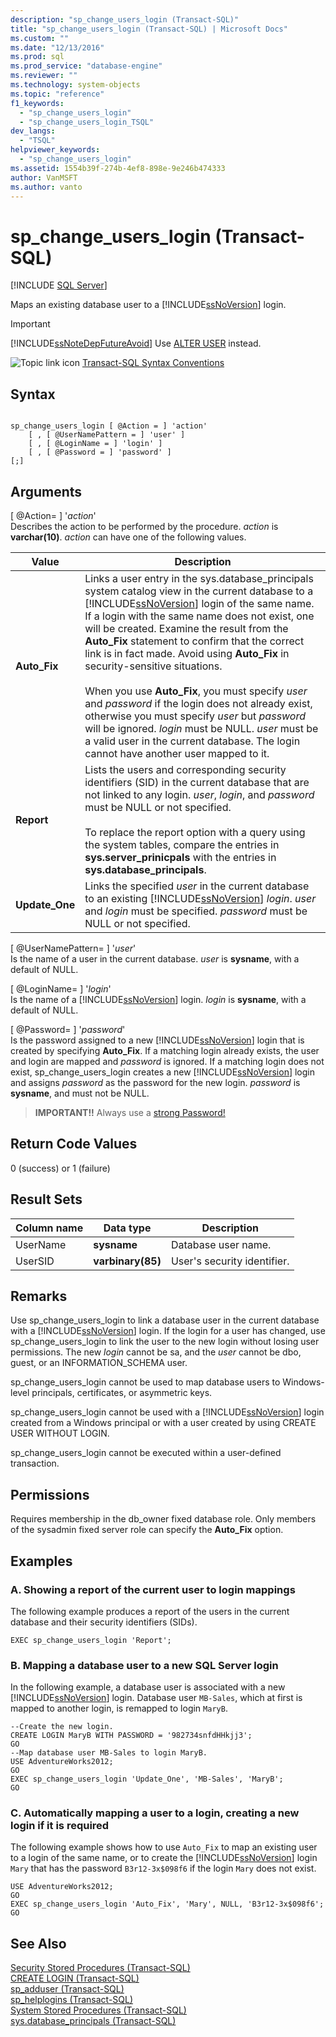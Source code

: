 ```yaml
---
description: "sp_change_users_login (Transact-SQL)"
title: "sp_change_users_login (Transact-SQL) | Microsoft Docs"
ms.custom: ""
ms.date: "12/13/2016"
ms.prod: sql
ms.prod_service: "database-engine"
ms.reviewer: ""
ms.technology: system-objects
ms.topic: "reference"
f1_keywords: 
  - "sp_change_users_login"
  - "sp_change_users_login_TSQL"
dev_langs: 
  - "TSQL"
helpviewer_keywords: 
  - "sp_change_users_login"
ms.assetid: 1554b39f-274b-4ef8-898e-9e246b474333
author: VanMSFT
ms.author: vanto
---
```

# sp_change_users_login (Transact-SQL)
[!INCLUDE [SQL Server](../../includes/applies-to-version/sqlserver.md)]

  Maps an existing database user to a [!INCLUDE[ssNoVersion](../../includes/ssnoversion-md.md)] login. 
  
 > [!IMPORTANT]
 > [!INCLUDE[ssNoteDepFutureAvoid](../../includes/ssnotedepfutureavoid-md.md)] Use [ALTER USER](../../t-sql/statements/alter-user-transact-sql.md) instead.  
  
  
 ![Topic link icon](../../database-engine/configure-windows/media/topic-link.gif "Topic link icon") [Transact-SQL Syntax Conventions](../../t-sql/language-elements/transact-sql-syntax-conventions-transact-sql.md)  
  
## Syntax  
  
```  
  
sp_change_users_login [ @Action = ] 'action'   
    [ , [ @UserNamePattern = ] 'user' ]   
    [ , [ @LoginName = ] 'login' ]   
    [ , [ @Password = ] 'password' ]  
[;]  
```  
  
## Arguments  
 [ @Action= ] '*action*'  
 Describes the action to be performed by the procedure. *action* is **varchar(10)**. *action* can have one of the following values.  
  
|Value|Description|  
|-----------|-----------------|  
|**Auto_Fix**|Links a user entry in the sys.database_principals system catalog view in the current database to a [!INCLUDE[ssNoVersion](../../includes/ssnoversion-md.md)] login of the same name. If a login with the same name does not exist, one will be created. Examine the result from the **Auto_Fix** statement to confirm that the correct link is in fact made. Avoid using **Auto_Fix** in security-sensitive situations.<br /><br /> When you use **Auto_Fix**, you must specify *user* and *password* if the login does not already exist, otherwise you must specify *user* but *password* will be ignored. *login* must be NULL. *user* must be a valid user in the current database. The login cannot have another user mapped to it.|  
|**Report**|Lists the users and corresponding security identifiers (SID) in the current database that are not linked to any login. *user*, *login*, and *password* must be NULL or not specified.<br /><br /> To replace the report option with a query using the system tables, compare the entries in **sys.server_prinicpals** with the entries in **sys.database_principals**.|  
|**Update_One**|Links the specified *user* in the current database to an existing [!INCLUDE[ssNoVersion](../../includes/ssnoversion-md.md)] *login*. *user* and *login* must be specified. *password* must be NULL or not specified.|  
  
 [ @UserNamePattern= ] '*user*'  
 Is the name of a user in the current database. *user* is **sysname**, with a default of NULL.  
  
 [ @LoginName= ] '*login*'  
 Is the name of a [!INCLUDE[ssNoVersion](../../includes/ssnoversion-md.md)] login. *login* is **sysname**, with a default of NULL.  
  
 [ @Password= ] '*password*'  
 Is the password assigned to a new [!INCLUDE[ssNoVersion](../../includes/ssnoversion-md.md)] login that is created by specifying **Auto_Fix**. If a matching login already exists, the user and login are mapped and *password* is ignored. If a matching login does not exist, sp_change_users_login creates a new [!INCLUDE[ssNoVersion](../../includes/ssnoversion-md.md)] login and assigns *password* as the password for the new login. *password* is **sysname**, and must not be NULL.  
  
> **IMPORTANT!!** Always use a [strong Password!](../../relational-databases/security/strong-passwords.md)
  
## Return Code Values  
 0 (success) or 1 (failure)  
  
## Result Sets  
  
|Column name|Data type|Description|  
|-----------------|---------------|-----------------|  
|UserName|**sysname**|Database user name.|  
|UserSID|**varbinary(85)**|User's security identifier.|  
  
## Remarks  
 Use sp_change_users_login to link a database user in the current database with a [!INCLUDE[ssNoVersion](../../includes/ssnoversion-md.md)] login. If the login for a user has changed, use sp_change_users_login to link the user to the new login without losing user permissions. The new *login* cannot be sa, and the *user* cannot be dbo, guest, or an INFORMATION_SCHEMA user.  
  
 sp_change_users_login cannot be used to map database users to Windows-level principals, certificates, or asymmetric keys.  
  
 sp_change_users_login cannot be used with a [!INCLUDE[ssNoVersion](../../includes/ssnoversion-md.md)] login created from a Windows principal or with a user created by using CREATE USER WITHOUT LOGIN.  
  
 sp_change_users_login cannot be executed within a user-defined transaction.  
  
## Permissions  
 Requires membership in the db_owner fixed database role. Only members of the sysadmin fixed server role can specify the **Auto_Fix** option.  
  
## Examples  
  
### A. Showing a report of the current user to login mappings  
 The following example produces a report of the users in the current database and their security identifiers (SIDs).  
  
```  
EXEC sp_change_users_login 'Report';  
```  
  
### B. Mapping a database user to a new SQL Server login  
 In the following example, a database user is associated with a new [!INCLUDE[ssNoVersion](../../includes/ssnoversion-md.md)] login. Database user `MB-Sales`, which at first is mapped to another login, is remapped to login `MaryB`.  
  
```  
--Create the new login.  
CREATE LOGIN MaryB WITH PASSWORD = '982734snfdHHkjj3';  
GO  
--Map database user MB-Sales to login MaryB.  
USE AdventureWorks2012;  
GO  
EXEC sp_change_users_login 'Update_One', 'MB-Sales', 'MaryB';  
GO  
```  
  
### C. Automatically mapping a user to a login, creating a new login if it is required  
 The following example shows how to use `Auto_Fix` to map an existing user to a login of the same name, or to create the [!INCLUDE[ssNoVersion](../../includes/ssnoversion-md.md)] login `Mary` that has the password `B3r12-3x$098f6` if the login `Mary` does not exist.  
  
```  
USE AdventureWorks2012;  
GO  
EXEC sp_change_users_login 'Auto_Fix', 'Mary', NULL, 'B3r12-3x$098f6';  
GO  
```  
  
## See Also  
 [Security Stored Procedures &#40;Transact-SQL&#41;](../../relational-databases/system-stored-procedures/security-stored-procedures-transact-sql.md)   
 [CREATE LOGIN &#40;Transact-SQL&#41;](../../t-sql/statements/create-login-transact-sql.md)   
 [sp_adduser &#40;Transact-SQL&#41;](../../relational-databases/system-stored-procedures/sp-adduser-transact-sql.md)   
 [sp_helplogins &#40;Transact-SQL&#41;](../../relational-databases/system-stored-procedures/sp-helplogins-transact-sql.md)   
 [System Stored Procedures &#40;Transact-SQL&#41;](../../relational-databases/system-stored-procedures/system-stored-procedures-transact-sql.md)   
 [sys.database_principals &#40;Transact-SQL&#41;](../../relational-databases/system-catalog-views/sys-database-principals-transact-sql.md)  
  
  
